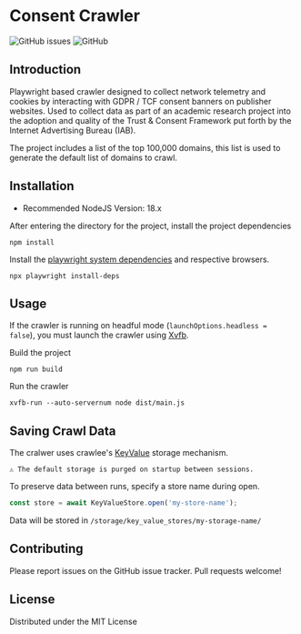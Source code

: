 # Consent Crawler
![GitHub issues](https://img.shields.io/github/issues/Transparency-Consent-Framework-Research/consent-crawler) ![GitHub](https://img.shields.io/github/license/Transparency-Consent-Framework-Research/consent-crawler)

## Introduction
Playwright based crawler designed to collect network telemetry and cookies by interacting with GDPR / TCF consent banners on publisher websites. Used to collect data as part of an academic research project into the adoption and quality of the Trust & Consent Framework put forth by the Internet Advertising Bureau (IAB).

The project includes a list of the top 100,000 domains, this list is used to generate the default list of domains to crawl.

## Installation 
- Recommended NodeJS Version: 18.x

After entering the directory for the project, install the project dependencies
```
npm install
```
Install the [playwright system dependencies](https://playwright.dev/docs/cli#install-system-dependencies) and respective browsers.
```
npx playwright install-deps
```

## Usage
If the crawler is running on headful mode (`launchOptions.headless = false`), you must launch the crawler using [Xvfb](https://en.wikipedia.org/wiki/Xvfb).

Build the project
```
npm run build
```
Run the crawler
```
xvfb-run --auto-servernum node dist/main.js
```

## Saving Crawl Data
The cralwer uses crawlee's [KeyValue](https://crawlee.dev/docs/guides/result-storage#key-value-store) storage mechanism.

`⚠ The default storage is purged on startup between sessions.`

To preserve data between runs, specify a store name during open.
```js
const store = await KeyValueStore.open('my-store-name');
```

Data will be stored in `/storage/key_value_stores/my-storage-name/`

## Contributing
Please report issues on the GitHub issue tracker. Pull requests welcome!

## License
Distributed under the MIT License